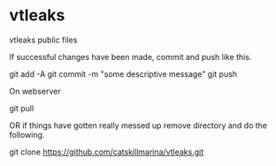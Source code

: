 vtleaks
=======

vtleaks public files

If successful changes have been made, commit and push like 
this.

git add -A
git commit -m "some descriptive message"
git push

On webserver


git pull

OR if things have gotten really messed up remove directory and
do the following.

git clone https://github.com/catskillmarina/vtleaks.git

